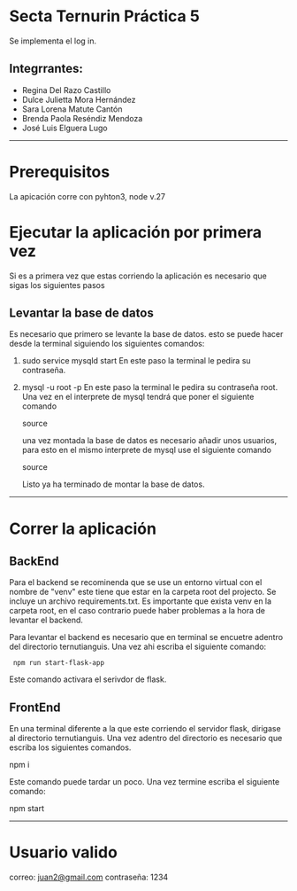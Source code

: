 # Secta Ternurin Práctica 5
Se implementa el log in. 

## Integrrantes:

- Regina Del Razo Castillo
- Dulce Julietta Mora Hernández
- Sara Lorena Matute Cantón
- Brenda Paola Reséndiz Mendoza
- José Luis Elguera Lugo
---------------------------------------------------------------------------------------------------------------------------

# Prerequisitos 
La apicación corre con pyhton3, node v.27

# Ejecutar la aplicación por primera vez 

Si es a primera vez que estas corriendo la aplicación es necesario que sigas los siguientes pasos 

## Levantar la base de datos

Es necesario que primero se levante la base de datos.
esto se puede hacer desde la terminal siguiendo los siguientes comandos:
 1. sudo service mysqld start
   En este paso la terminal le pedira su contraseña. 
 2. mysql -u root -p
    En este paso la terminal le pedira su contraseña root.
    Una vez en el interprete de mysql tendrá que poner el siguiente comando

    source <ruta del archivo  TernuTianguis.sql>

    una vez montada la base de datos es necesario añadir unos usuarios, para esto en el mismo interprete de mysql use el siguiente comando

    source <ruta registrosBase.sql>

    Listo ya ha terminado de montar la base de datos.
----------------------------------------------------------------------------------------------------------------------------------
# Correr la aplicación 

## BackEnd

Para el backend se recominenda que se use un entorno virtual con el nombre de "venv" este tiene que estar en la carpeta root del projecto. Se incluye un archivo requirements.txt. Es importante que exista venv en la carpeta root, en el caso contrario puede haber problemas a la hora de levantar el backend.

Para levantar el backend es necesario que en terminal se encuetre adentro del directorio ternutianguis. Una vez ahi escriba el siguiente comando:

     npm run start-flask-app
     
Este comando activara el serivdor de flask.

## FrontEnd
En una terminal diferente a la que este corriendo el servidor flask, dirigase al directorio ternutianguis. Una vez adentro del directorio es necesario que escriba los siguientes comandos.

  npm i 
  
Este comando puede tardar un poco. Una vez termine escriba el siguiente comando:

npm start 

-----------------------------------------------------------------------------------------------------------------------------------------------------------------------
# Usuario valido 
correo: juan2@gmail.com 
contraseña: 1234






